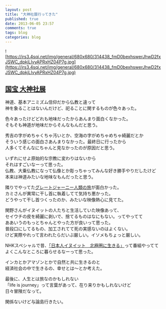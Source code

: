```yaml
---
layout: post
title: "大神社展行ってきた"
published: true
date: 2013-06-05 23:57
comments: true
tags: blog
categories: blog 
---
```


![https://irs3.4sqi.net/img/general/680x680/314438_fmD0bexhswerJhwD2fxJSWC_dpkjLIvyAPRxHZ04P7g.jpg](https://irs3.4sqi.net/img/general/680x680/314438_fmD0bexhswerJhwD2fxJSWC_dpkjLIvyAPRxHZ04P7g.jpg)

## [国宝 大神社展](http://daijinja.jp/)

神道、基本アニミズム信仰だから仏教と違って  
神を象ることはないんだけど、祀ることに関するものが色々あった。  
  
色々あったけどどれも地味だったからあんまり面白くなかった。  
そもそも神道が地味だからそんなもんだと思う。  
  
秀吉の字がめちゃくちゃ汚いとか、空海の字がめちゃめちゃ綺麗だとか  
そういう感じの面白さあんまりなかった。最終日に行ったから  
人多くてそんなにちゃんと見なかったのが原因だと思う。  
  
いずれにせよ原始的な宗教に変わりはないから  
それはすごいなーって思った。  
仏教、大乗仏教になって仏像とか彫っちゃってみんな好き勝手やりだしたけど  
本来は神道みたいな地味なもんだったと思う。 
  
隣りでやってた[グレートジャーニー人類の旅](http://gj2013.jp/)が面白かった。  
カミさんが異常に干し首に執着してて気持ち悪かった。  
どうやって干し首つくったのか、みたいな映像熱心に見てた。  
  
関野さんがイヌイットの人たちと生活していた映像あって、  
セイウチの皮を綺麗に剥いで、捨てるものはなにもない。ってやってて  
ああいうのもっとちゃんとやった方が良いって思った。  
普段口にしてるもの、加工されてて死の実感ないのはよくない。  
けど実際やれって言われたらだいぶ厳しい。イソメもちょっと厳しい。  
  
NHKスペシャルで昔、[「日本人イヌイット　北極圏に生きる」](http://www.nhk.or.jp/special/onair/110828.html)って番組やってて  
よくこんなところに暮らせるなーって思った。  
  
インカとかアマゾンとかで自然と共に生きるのと  
経済社会の中で生きるの、幸せとは〜とか考えた。  
  
最後に、人生とは旅なのかもしれない  
「life is journey」って言葉があって、在り来りかもしれないけど  
日々冒険だなって。
  
関係ないけど与論島行きたい。

